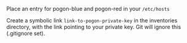 
Place an entry for pogon-blue and pogon-red in your `/etc/hosts`

Create a symbolic link `link-to-pogon-private-key` in the inventories directory, with the link pointing to your private key. Git will ignore this (.gitignore set).
